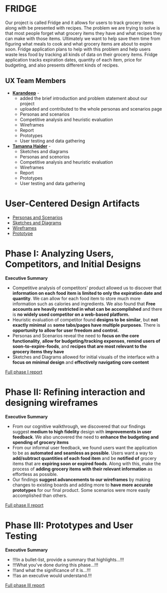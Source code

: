 
# FRIDGE

Our project is called Fridge and it allows for users to track grocery items along with be presented with recipes. The problem we are trying to solve is that most people forget what grocery items they have and what recipes they can make with those items. Ultimately we want to help save them time from figuring what meals to cook and what grocery items are about to expire soon. Fridge application plans to help with this problem and help users waste less food by tracking all kinds of data on their grocery items. Fridge application tracks expiration dates, quantity of each item, price for budgeting, and also presents different kinds of recipes. 

## UX Team Members

* **[Karandeep](https://usabilityengineering.github.io/ux-portfolio-ksdhillon1/)** - 
  * added the brief introduction and problem statement about our project
  * uploaded and contributed to the whole personas and scenarios page
  * Personas and scenarios
  * Competitive analysis and heuristic evaluation
  * Wireframes
  * Report
  * Prototypes
  * User testing and data gathering
* **[Tamanna Haider](https://usabilityengineering.github.io/ux-portfolio-tamannahaider/)** - 
  * Sketches and diagrams
  * Personas and scenorios
  * Competitive analysis and heuristic evaluation
  * Wireframes
  * Report
  * Prototypes
  * User testing and data gathering

# User-Centered Design Artifacts
 
* [Personas and Scenarios](personas/)
* [Sketches and Diagrams](sketches/)
* [Wireframes](Wireframes/)
* [Prototype](prototype/)

# Phase I: Analyzing Users, Competitors, and Initial Designs

**Executive Summary**

* Competitive analysis of competitors' product allowed us to discover that **information on each food item is limited to only the expiration date and quantity**. We can allow for each food item to store much more information such as calories and ingredients. We also found that **Free accounts are heavily restricted in what can be accomplished** and there is **no widely used competitor on a web-based platform.**
* Heuristic evaluation of competitor found **designs to be similar**, but **not exactly minimal** as **some tabs/pages have multiple purposes**. There is **opportunity to allow for user freedom and control.**
* Personas and Scenarios reveal the need to **focus on the core functionality**, **allow for budgeting/tracking expenses**, **remind users of soon-to-expire-foods**, and **recipes that are most relevant to the grocery items they have** 
* Sketches and Diagrams allowed for initial visuals of the interface with a **focus on minimal design** and **effectively navigating core content**

[Full phase I report](phaseI/)

# Phase II: Refining interaction and designing wireframes

**Executive Summary**

* From our cognitive walkthrough, we discovered that our findings suggest  **medium to high fidelity** design with **improvements in user feedback**. We also uncovered the need to **enhance the budgeting and spending of grocery items** 
* From our informal user feedback, we found users want the application to be as **automated and seamless as possible**. Users want a way to **add/subtract quantities of each food item** and be **notified of** grocery items that are **expiring soon or expired foods**. Along with this, make the process of **adding grocery items with their relevant information** as effortless as possible. 
* Our findings **suggest advancements to our wireframes** by making changes to existing boards and adding more to **have more accurate prototypes** for our final product. Some scenarios were more easily accomplished than others. 

[Full phase II report](phaseII/)

# Phase III: Prototypes and User Testing

**Executive Summary**

* !!!In a bullet-list, provide a summary that highlights...!!!
* !!!What you've done during this phase...!!!
* !!!and what the significance of it is...!!!
* !!!as an executive would understand.!!!

[Full phase III report](phaseIII/)
